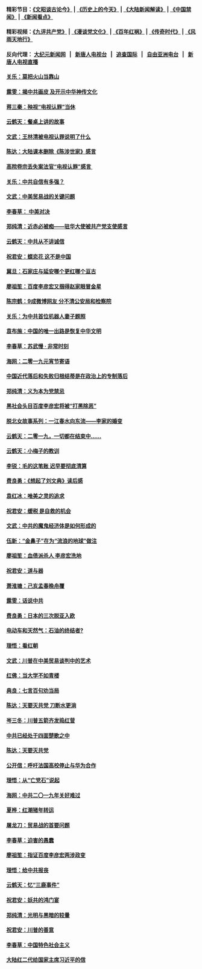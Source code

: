 #### 精彩节目：[《文昭谈古论今》](http://155.138.205.71/wenzhao) | [《历史上的今天》](http://155.138.205.71/today-in-history) | [《大陆新闻解读》](http://155.138.205.71/ntdtv-comedy) | [《中国禁闻》](http://155.138.205.71/ntdtv-news) | [《新闻看点》](http://155.138.205.71/news-insight) 

 #### 精彩视频：[《九评共产党》](http://155.138.205.71:10000/videos/jiuping) | [《漫谈党文化》](http://155.138.205.71:10000/videos/mtdwh) | [《百年红祸》](http://155.138.205.71:10000/videos/bnhh) | [《传奇时代》](http://155.138.205.71:10000/videos/legend) | [《风雨天地行》](http://155.138.205.71:10000/videos/fytdx) 

 #### 反向代理： [大纪元新闻网](http://155.138.205.71:10080/) &nbsp;&nbsp;|&nbsp;&nbsp; [新唐人电视台](http://155.138.205.71:8000/) &nbsp;&nbsp;|&nbsp;&nbsp; [追查国际](http://155.138.205.71:10010/) &nbsp;&nbsp;|&nbsp;&nbsp; [自由亚洲电台](http://155.138.205.71:9800/) &nbsp;&nbsp;|&nbsp;&nbsp; [新唐人电视直播](http://155.138.205.71/) 

#### [关乐：莫把火山当靠山](../pages/nsc993/n11068995.md?t=02251237) 

#### [露雯：揭中共画皮 及开示中华神传文化](../pages/nsc993/n11068776.md?t=02251237) 

#### [蒋三秦：殃视“电视认罪”当休](../pages/nsc993/n11068739.md?t=02251237) 

#### [云鹤天：餐桌上讲的故事](../pages/nsc993/n11068720.md?t=02251237) 

#### [文武：王林清被电视认罪说明了什么](../pages/nsc993/n11067393.md?t=02251237) 

#### [陈达：大陆课本删除《陈涉世家》感言](../pages/nsc993/n11067375.md?t=02251237) 

#### [高院卷宗丢失案法官“电视认罪”感言 ](../pages/nsc993/n11067361.md?t=02251237) 

#### [关乐：中共自信有多强？](../pages/nsc993/n11067379.md?t=02251237) 

#### [文武：中美贸易战的关键问题](../pages/nsc993/n11065557.md?t=02251237) 

#### [李春草： 中美对决](../pages/nsc993/n11065537.md?t=02251237) 

#### [郑纯清：近赤必被痴——驻华大使被共产党支使感言](../pages/nsc993/n11065483.md?t=02251237) 

#### [云鹤天：中共从不讲诚信](../pages/nsc993/n11063425.md?t=02251237) 

#### [祝君安：蝶恋花  这不是中国](../pages/nsc993/n11063384.md?t=02251237) 

#### [冀旦：石家庄与延安哪个更红哪个亘古](../pages/nsc993/n11061823.md?t=02251237) 

#### [廖祖笙：百度李彦宏又掴得赵家眼冒金星](../pages/nsc993/n11061663.md?t=02251237) 

#### [陈宗鹤：9成微博网友 分不清公安局和检察院](../pages/nsc993/n11061221.md?t=02251237) 

#### [关乐：为中共首位机器人妻子题照](../pages/nsc993/n11059584.md?t=02251237) 

#### [袁布施：中国的唯一出路是恢复中华文明](../pages/nsc993/n11059626.md?t=02251237) 

#### [李春草：苏武慢 · 非常时刻](../pages/nsc993/n11059601.md?t=02251237) 

#### [海网：二零一九元宵节寄语](../pages/nsc993/n11059559.md?t=02251237) 

#### [中国近代落后和失败归根结蒂是在政治上的专制落后](../pages/nsc993/n11059492.md?t=02251237) 

#### [郑纯清：义为本为党禁忌](../pages/nsc993/n11059333.md?t=02251237) 

#### [黑社会头目百度李彦宏将被“打黑除恶”](../pages/nsc993/n11059139.md?t=02251237) 

#### [脱北女故事系列：一江春水向东流——李家的婚变](../pages/nsc993/n11058783.md?t=02251237) 

#### [云鹤天：二零一九，一切都在结束中……](../pages/nsc993/n11058695.md?t=02251237) 

#### [云鹤天：小梅子的教训](../pages/nsc993/n11058601.md?t=02251237) 

#### [李锐：毛的这笔账 迟早要彻底清算](../pages/nsc993/n11054514.md?t=02251237) 

#### [费良勇：《想起了刘文典》读后感](../pages/nsc993/n11054408.md?t=02251237) 

#### [袁红冰：唯美之灵的追求](../pages/nsc993/n11052800.md?t=02251237) 

#### [祝君安：缓税 是自救的机会](../pages/nsc993/n11052714.md?t=02251237) 

#### [文武：中共的魔鬼经济体是如何形成的](../pages/nsc993/n11051908.md?t=02251237) 

#### [伍新：“金鼻子”在为“流浪的地球”做注](../pages/nsc993/n11051603.md?t=02251237) 

#### [廖祖笙：血债派杀人 李彦宏洗地](../pages/nsc993/n11051397.md?t=02251237) 

#### [祝君安：道与器](../pages/nsc993/n11050653.md?t=02251237) 

#### [萧淮塘：己亥孟春晚舟覆](../pages/nsc993/n11050615.md?t=02251237) 

#### [露雯：话说中共](../pages/nsc993/n11050549.md?t=02251237) 

#### [费良勇：日本的三次脱亚入欧](../pages/nsc993/n11050067.md?t=02251237) 

#### [电动车和天然气：石油的终结者?](../pages/nsc993/n11047401.md?t=02251237) 

#### [理悟：看红朝](../pages/nsc993/n11047368.md?t=02251237) 

#### [文武：川普在中美贸易谈判中的艺术](../pages/nsc993/n11047216.md?t=02251237) 

#### [红佛：当大学不如青楼](../pages/nsc993/n11046910.md?t=02251237) 

#### [典良：七言百句劝当局](../pages/nsc993/n11046467.md?t=02251237) 

#### [陈达：天要灭共党 刀断水更淌](../pages/nsc993/n11045758.md?t=02251237) 

#### [岑三冬：川普五箭齐发捣红营](../pages/nsc993/n11045729.md?t=02251237) 

#### [中共已经处于四面楚歌之中](../pages/nsc993/n11044959.md?t=02251237) 

#### [陈达：天要灭共党](../pages/nsc993/n11043924.md?t=02251237) 

#### [公开信：呼吁法国高校停止与华为合作](../pages/nsc993/n11042967.md?t=02251237) 

#### [理悟：从“亡党石”说起](../pages/nsc993/n11042524.md?t=02251237) 

#### [海网：中共二〇一九年关好难过](../pages/nsc993/n11041415.md?t=02251237) 

#### [夏桦：红潮猪年转运](../pages/nsc993/n11041337.md?t=02251237) 

#### [屠龙刀：贸易战的首要问题](../pages/nsc993/n11040283.md?t=02251237) 

#### [李春草：迫害的愚蠢](../pages/nsc993/n11036601.md?t=02251237) 

#### [廖祖笙：指证百度李彦宏两涉政变](../pages/nsc993/n11036579.md?t=02251237) 

#### [理悟：给中共报丧](../pages/nsc993/n11036501.md?t=02251237) 

#### [云鹤天：忆“三鹿事件”](../pages/nsc993/n11036466.md?t=02251237) 

#### [祝君安：妖共的鸿门宴](../pages/nsc993/n11035387.md?t=02251237) 

#### [郑纯清：光明与黑暗的较量](../pages/nsc993/n11035337.md?t=02251237) 

#### [祝君安：川普的善意](../pages/nsc993/n11032077.md?t=02251237) 

#### [李春草：中国特色社会主义](../pages/nsc993/n11032132.md?t=02251237) 

#### [大陆红二代给国家主席习近平的信](../pages/nsc993/n11031995.md?t=02251237) 

